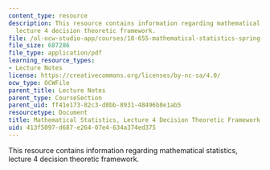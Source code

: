 ```yaml
---
content_type: resource
description: This resource contains information regarding mathematical statistics,
  lecture 4 decision theoretic framework.
file: /ol-ocw-studio-app/courses/18-655-mathematical-statistics-spring-2016/413f5097d687e26407e4634a374ed375_MIT18_655S16_LecNote4.pdf
file_size: 687286
file_type: application/pdf
learning_resource_types:
- Lecture Notes
license: https://creativecommons.org/licenses/by-nc-sa/4.0/
ocw_type: OCWFile
parent_title: Lecture Notes
parent_type: CourseSection
parent_uid: ff41e173-82c3-d8bb-8931-48496b8e1ab5
resourcetype: Document
title: Mathematical Statistics, Lecture 4 Decision Theoretic Framework
uid: 413f5097-d687-e264-07e4-634a374ed375
---
```

This resource contains information regarding mathematical statistics, lecture 4 decision theoretic framework.
